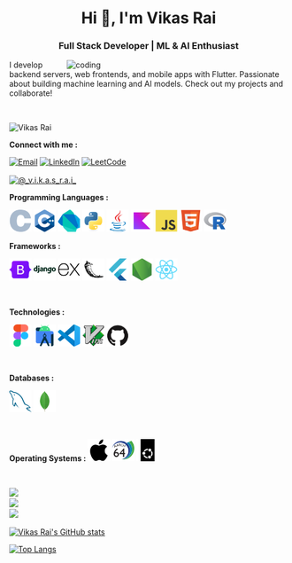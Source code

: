 <h1 align="center">Hi 👋, I'm Vikas Rai</h1>
<h3 align="center">Full Stack Developer | ML & AI Enthusiast</h3>
<img align="right" alt="coding" width="400" src="https://t4.ftcdn.net/jpg/03/13/40/45/360_F_313404541_e9YZ3pht6oEEkMXuhxTboqXA2B2ShNnC.jpg">
<p>I develop backend servers, web frontends, and mobile apps with Flutter. Passionate about building machine learning and AI models. Check out my projects and collaborate! </p>

<br>

<p align="left"> <img src="https://komarev.com/ghpvc/?username=vikasrai19&label=Profile%20views&color=0e75b6&style=flat" alt="Vikas Rai" /> </p>

<b> Connect with me :</b>

<p align="start">
  <a href="mailto:vikasrai1906@gmail.com"><img src="https://img.shields.io/badge/Email-D14836?style=for-the-badge&logo=gmail&logoColor=white" alt="Email"></a>
  <a href="https://linkedin.com/in/vikasrai19" target="_blank"><img src="https://img.shields.io/badge/LinkedIn-0077B5?style=for-the-badge&logo=linkedin&logoColor=white" alt="LinkedIn"></a>
  <a href="https://leetcode.com/u/vikasrai1906/" target="_blank"><img src="https://img.shields.io/badge/LeetCode-FFA116?style=for-the-badge&logo=leetcode&logoColor=white" alt="LeetCode"></a>
</p>

<a href="https://www.instagram.com/_v.i.k.a.s_r.a.i_/">
<img align="center" src="https://raw.githubusercontent.com/rahuldkjain/github-profile-readme-generator/master/src/images/icons/Social/instagram.svg" alt="@_v.i.k.a.s_r.a.i_" height="30" width="40" /></a>



<b> Programming Languages : </b>

<p align="left">
<img src="https://raw.githubusercontent.com/devicons/devicon/master/icons/c/c-original.svg" alt="c" width="40" height="40"/>
<img src="https://raw.githubusercontent.com/devicons/devicon/master/icons/cplusplus/cplusplus-original.svg" alt="cplusplus" width="40" height="40"/>
<img src="https://raw.githubusercontent.com/devicons/devicon/master/icons/dart/dart-original.svg" alt="dart" width="40" height="40"/>
<img src="https://raw.githubusercontent.com/devicons/devicon/master/icons/python/python-original.svg" alt="python" width="40" height="40"/>
<img src="https://raw.githubusercontent.com/devicons/devicon/master/icons/java/java-original.svg" alt="java" width="40" height="40"/>
<img src="https://raw.githubusercontent.com/devicons/devicon/master/icons/kotlin/kotlin-original.svg" alt="kotlin" width="40" height="40"/>
<img src="https://raw.githubusercontent.com/devicons/devicon/master/icons/javascript/javascript-original.svg" alt="javascript" width="40" height="40"/>
<img src="https://raw.githubusercontent.com/devicons/devicon/master/icons/html5/html5-original.svg" alt="html5" width="40" height="40"/>
<img src="https://raw.githubusercontent.com/devicons/devicon/master/icons/r/r-original.svg" alt="r" width="40" height="40"/>

<br>

<b> Frameworks : </b>

<p align="left"><img src="https://raw.githubusercontent.com/devicons/devicon/master/icons/bootstrap/bootstrap-original.svg" alt="bootstrap" width="40" height="40"/>
<img src="https://raw.githubusercontent.com/devicons/devicon/master/icons/django/django-plain-wordmark.svg" alt="django" width="40" height="40"/>
<img src="https://raw.githubusercontent.com/devicons/devicon/master/icons/express/express-original.svg" alt="express" width="40" height="40"/>
<img src="https://raw.githubusercontent.com/devicons/devicon/master/icons/flask/flask-original.svg" alt="flask" width="40" height="40"/>
<img src="https://raw.githubusercontent.com/devicons/devicon/master/icons/flutter/flutter-original.svg" alt="flutter" width="40" height="40"/>
<img src="https://raw.githubusercontent.com/devicons/devicon/master/icons/nodejs/nodejs-original.svg" alt="nodejs" width="40" height="40"/>
<img src="https://raw.githubusercontent.com/devicons/devicon/master/icons/react/react-original.svg" alt="react" width="40" height="40"/></p>

<br>

<b> Technologies : </b>

<p align="left"><img src="https://raw.githubusercontent.com/devicons/devicon/master/icons/figma/figma-original.svg" alt="figma" width="40" height="40"/>
<img src="https://raw.githubusercontent.com/devicons/devicon/master/icons/androidstudio/androidstudio-original.svg" alt="android studio" width="40" height="40"/>
<img src="https://raw.githubusercontent.com/devicons/devicon/master/icons/vscode/vscode-original.svg" alt="vs code" width="40" height="40"/>
<img src="https://raw.githubusercontent.com/devicons/devicon/master/icons/vim/vim-original.svg" alt="vim" width="40" height="40"/>
<img src="https://raw.githubusercontent.com/devicons/devicon/master/icons/github/github-original.svg" alt="cplusplus" width="40" height="40"/></p>


<br>

<b> Databases : </b>
<p align="left"><img src="https://raw.githubusercontent.com/devicons/devicon/master/icons/mysql/mysql-original.svg" alt="mysql" width="40" height="40"/>
<img src="https://raw.githubusercontent.com/devicons/devicon/master/icons/mongodb/mongodb-original.svg" alt="cplusplus" width="40" height="40"/></p>

<br>

<b> Operating Systems : </b>
<img src="https://raw.githubusercontent.com/devicons/devicon/master/icons/apple/apple-original.svg" alt="cplusplus" width="40" height="40"/>
<img src="https://raw.githubusercontent.com/devicons/devicon/master/icons/aarch64/aarch64-original.svg" alt="aarch64" width="40" height="40"/>
<img src="https://raw.githubusercontent.com/devicons/devicon/master/icons/ubuntu/ubuntu-plain.svg" alt="ubuntu" width="40" height="40"/>

<br>

![](https://github-readme-stats.vercel.app/api?username=vikasrai19&theme=gruvbox&hide_border=false&include_all_commits=true&count_private=true)<br/>
![](https://github-readme-streak-stats.herokuapp.com/?user=vikasrai19&theme=gruvbox&hide_border=false)<br/>
![](https://github-readme-stats.vercel.app/api/top-langs/?username=vikasrai19&theme=gruvbox&hide_border=false&include_all_commits=true&count_private=true&layout=compact)

[![Vikas Rai's GitHub stats](https://github-readme-stats.vercel.app/api?username=vikasrai19)](https://github.com/vikasrai19/github-readme-stats)

[![Top Langs](https://github-readme-stats.vercel.app/api/top-langs/?username=vikasrai19&layout=compact)](https://github.com/vikasrai19)


<!-- [![Visitors](https://visitor-badge.glitch.me/badge?page_id=yushi1007.vikasrai19)](https://www.yushi.dev/) -->
